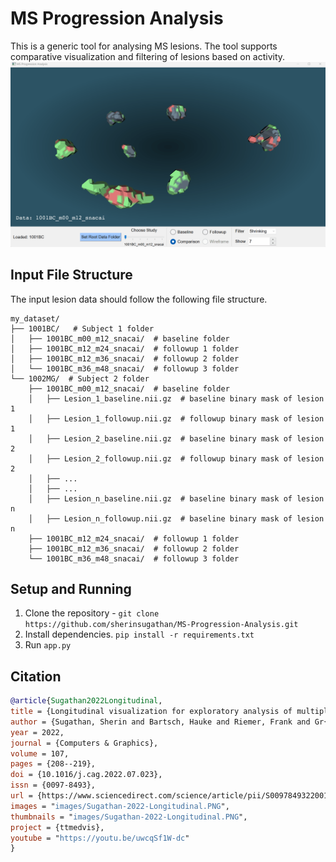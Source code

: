 # MS Progression Analysis
This is a generic tool for analysing MS lesions. The tool supports comparative visualization and filtering of lesions based on activity.
![Screenshot](/screens/ms-progression-screenshot.gif)
## Input File Structure
The input lesion data should follow the following file structure.
```
my_dataset/
├── 1001BC/   # Subject 1 folder
│   ├── 1001BC_m00_m12_snacai/  # baseline folder
│   ├── 1001BC_m12_m24_snacai/  # followup 1 folder
│   ├── 1001BC_m12_m36_snacai/  # followup 2 folder
│   └── 1001BC_m36_m48_snacai/  # followup 3 folder
└── 1002MG/  # Subject 2 folder
    ├── 1001BC_m00_m12_snacai/  # baseline folder
    │   ├── Lesion_1_baseline.nii.gz  # baseline binary mask of lesion 1
    │   ├── Lesion_1_followup.nii.gz  # followup binary mask of lesion 1
    │   ├── Lesion_2_baseline.nii.gz  # baseline binary mask of lesion 2
    │   ├── Lesion_2_followup.nii.gz  # followup binary mask of lesion 2
    │   ├── ...
    │   ├── ...
    │   ├── Lesion_n_baseline.nii.gz  # baseline binary mask of lesion n
    │   ├── Lesion_n_followup.nii.gz  # baseline binary mask of lesion n
    ├── 1001BC_m12_m24_snacai/  # followup 1 folder
    ├── 1001BC_m12_m36_snacai/  # followup 2 folder
    └── 1001BC_m36_m48_snacai/  # followup 3 folder
```

## Setup and Running
1. Clone the repository - `git clone https://github.com/sherinsugathan/MS-Progression-Analysis.git`
2. Install dependencies.
   `pip install -r requirements.txt`
3. Run `app.py`

## Citation
```bibtex
@article{Sugathan2022Longitudinal,
title = {Longitudinal visualization for exploratory analysis of multiple sclerosis lesions},
author = {Sugathan, Sherin and Bartsch, Hauke and Riemer, Frank and Gr{\"u}ner, Renate and Lawonn, Kai and Smit, Noeska},
year = 2022,
journal = {Computers & Graphics},
volume = 107,
pages = {208--219},
doi = {10.1016/j.cag.2022.07.023},
issn = {0097-8493},
url = {https://www.sciencedirect.com/science/article/pii/S0097849322001479},
images = "images/Sugathan-2022-Longitudinal.PNG",
thumbnails = "images/Sugathan-2022-Longitudinal.PNG",
project = {ttmedvis},
youtube = "https://youtu.be/uwcqSf1W-dc"
}
```
